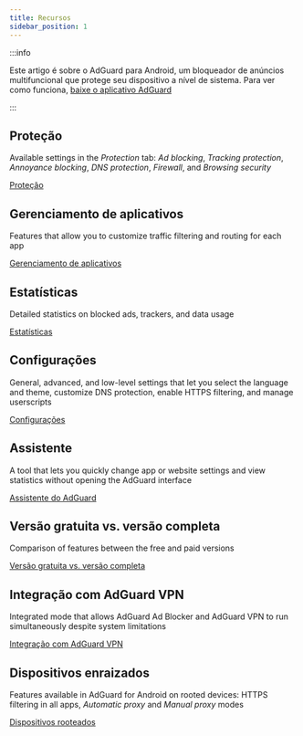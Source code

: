 ```yaml
---
title: Recursos
sidebar_position: 1
---
```


:::info

Este artigo é sobre o AdGuard para Android, um bloqueador de anúncios multifuncional que protege seu dispositivo a nível de sistema. Para ver como funciona, [baixe o aplicativo AdGuard](https://agrd.io/download-kb-adblock)

:::

## Proteção

Available settings in the _Protection_ tab: _Ad blocking_, _Tracking protection_, _Annoyance blocking_, _DNS protection_, _Firewall_, and _Browsing security_

[Proteção](/adguard-for-android/features/protection/protection.md)

## Gerenciamento de aplicativos

Features that allow you to customize traffic filtering and routing for each app

[Gerenciamento de aplicativos](/adguard-for-android/features/app-management.md)

## Estatísticas

Detailed statistics on blocked ads, trackers, and data usage

[Estatísticas](/adguard-for-android/features/statistics.md)

## Configurações

General, advanced, and low-level settings that let you select the language and theme, customize DNS protection, enable HTTPS filtering, and manage userscripts

[Configurações](/adguard-for-android/features/settings.md)

## Assistente

A tool that lets you quickly change app or website settings and view statistics without opening the AdGuard interface

[Assistente do AdGuard](/adguard-for-android/features/assistant.md)

## Versão gratuita vs. versão completa

Comparison of features between the free and paid versions

[Versão gratuita vs. versão completa](/adguard-for-android/features/free-vs-full.mdx)

## Integração com AdGuard VPN

Integrated mode that allows AdGuard Ad Blocker and AdGuard VPN to run simultaneously despite system limitations

[Integração com AdGuard VPN](/adguard-for-android/features/integration-with-vpn.md)

## Dispositivos enraizados

Features available in AdGuard for Android on rooted devices: HTTPS filtering in all apps, _Automatic proxy_ and _Manual proxy_ modes

[Dispositivos rooteados](/adguard-for-android/features/rooted.md)

